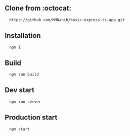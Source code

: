 ## Clone from :octocat:

```bash
  https://github.com/MHNahib/basic-express-ts-app.git
```

## Installation

```bash
  npm i
```

## Build

```bash
  npm run build
```

## Dev start

```bash
  npm run server
```

## Production start

```bash
  npm start
```
